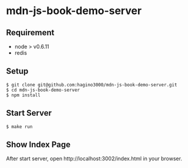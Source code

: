 # mdn-js-book-demo-server


## Requirement

- node > v0.6.11
- redis

## Setup

    $ git clone git@github.com:hagino3000/mdn-js-book-demo-server.git
    $ cd mdn-js-book-demo-server
    $ npm install

## Start Server

    $ make run

## Show Index Page

After start server, open http://localhost:3002/index.html in your browser.